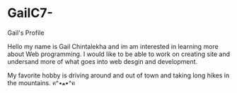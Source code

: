 # GailC7-
Gail's Profile 

Hello my name is Gail Chintalekha and im am interested in learning more about Web programming. I would like to be able to work on creating site and undersand more of what goes into web desgin and development.

My favorite hobby is driving around and out of town and taking long hikes in the mountains. ฅ^•ﻌ•^ฅ
